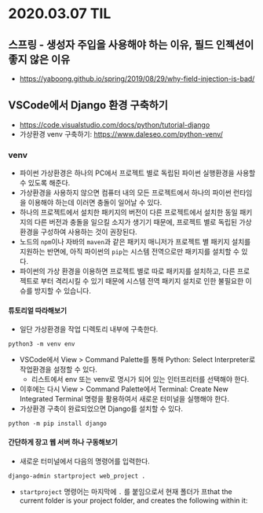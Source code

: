 # 2020.03.07 TIL

## 스프링 - 생성자 주입을 사용해야 하는 이유, 필드 인젝션이 좋지 않은 이유

* https://yaboong.github.io/spring/2019/08/29/why-field-injection-is-bad/

## VSCode에서 Django 환경 구축하기

* https://code.visualstudio.com/docs/python/tutorial-django
* 가상환경 venv 구축하기: https://www.daleseo.com/python-venv/

### venv

* 파이썬 가상환경은 하나의 PC에서 프로젝트 별로 독립된 파이썬 실행환경을 사용할 수 있도록 해준다.
* 가상환경을 사용하지 않으면 컴퓨터 내의 모든 프로젝트에서 하나의 파이썬 런타임을 이용해야 하는데 이러면 충돌이 일어날 수 있다.
* 하나의 프로젝트에서 설치한 패키지의 버전이 다른 프로젝트에서 설치한 동일 패키지의 다른 버전과 충돌을 일으킬 소지가 생기기 때문에, 프로젝트 별로 독립된 가상 환경을 구성하여 사용하는 것이 권장된다.
* 노드의 `npm`이나 자바의 `maven`과 같은 패키지 매니저가 프로젝트 별 패키지 설치를 지원하는 반면에, 아직 파이썬의 `pip`는 시스템 전역으로만 패키지를 설치할 수 있다.
* 파이썬의 가상 환경을 이용하면 프로젝트 별로 따로 패키지를 설치하고, 다른 프로젝트로 부터 격리시킬 수 있기 때문에 시스템 전역 패키지 설치로 인한 불필요한 이슈를 방지할 수 있습니다.

#### 튜토리얼 따라해보기

* 일단 가상환경을 작업 디렉토리 내부에 구축한다.

```
python3 -m venv env
```

* VSCode에서 View > Command Palette를 통해 Python: Select Interpreter로 작업환경을 설정할 수 있다.
  * 리스트에서 env 또는 venv로 명시가 되어 있는 인터프리터를 선택해야 한다.
* 이후에는 다시 View > Command Palette에서 Terminal: Create New Integrated Terminal 명령을 활용하여서 새로운 터미널을 실행해야 한다.
* 가상환경 구축이 완료되었으면 Django를 설치할 수 있다.

```
python -m pip install django
```

#### 간단하게 장고 웹 서버 하나 구동해보기

* 새로운 터미널에서 다음의 명령어를 입력한다.

```
django-admin startproject web_project .
```

*  `startproject` 명령어는 마지막에 `.` 를 붙임으로서 현재 폴더가 프that the current folder is your project folder, and creates the following within it: